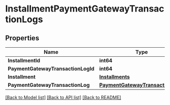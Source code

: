 # InstallmentPaymentGatewayTransactionLogs

## Properties

Name | Type | Description | Notes
------------ | ------------- | ------------- | -------------
**InstallmentId** | **int64** |  | 
**PaymentGatewayTransactionLogId** | **int64** |  | 
**Installment** | [**Installments**](Installments.md) |  | [optional] 
**PaymentGatewayTransactionLog** | [**PaymentGatewayTransactionLogs**](PaymentGatewayTransactionLogs.md) |  | [optional] 

[[Back to Model list]](../README.md#documentation-for-models) [[Back to API list]](../README.md#documentation-for-api-endpoints) [[Back to README]](../README.md)


